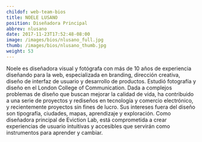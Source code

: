 ```yaml
---
childof: web-team-bios
title: NOELE LUSANO
position: Diseñadora Principal 
abbrev: nlusano
date: 2017-11-23T17:52:48-08:00
image: /images/bios/nlusano_full.jpg
thumb: /images/bios/nlusano_thumb.jpg
weight: 53
---
```

Noele es diseñadora visual y fotógrafa con más de 10 años de experiencia diseñando para la web, especializada en branding, dirección creativa, diseño de interfaz de usuario y desarrollo de productos. Estudió fotografía y diseño en el London College of Communication. Dada a complejos problemas de diseño que buscan mejorar la calidad de vida, ha contribuido a una serie de proyectos y rediseños en tecnología y comercio electrónico, y recientemente proyectos sin fines de lucro. Sus intereses fuera del diseño son tipografía, ciudades, mapas, aprendizaje y exploración. Como diseñadora principal de Eviction Lab, está comprometida a crear experiencias de usuario intuitivas y accesibles que servirán como instrumentos para aprender y cambiar.